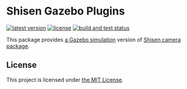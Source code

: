 # Shisen Gazebo Plugins

[![latest version](https://img.shields.io/github/v/release/threeal/shisen_sim.svg)](https://github.com/threeal/shisen_sim/releases/)
[![license](https://img.shields.io/github/license/threeal/shisen_sim.svg)](./LICENSE)
[![build and test status](https://github.com/threeal/shisen_sim/actions/workflows/build-and-test.yml/badge.svg)](https://github.com/threeal/shisen_sim/actions)

This package provides [a Gazebo simulation](http://gazebosim.org/) version of [Shisen camera package](https://github.com/ichiro-its/shisen).

## License

This project is licensed under [the MIT License](./LICENSE).
